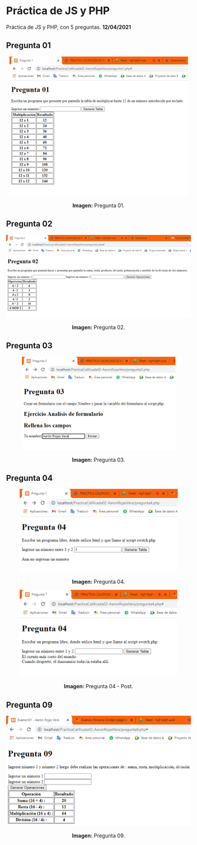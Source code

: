 # Práctica de JS y PHP
Práctica de JS y PHP, con 5 preguntas. **12/04/2021**

## Pregunta 01

<div align="center">
<img src="media/Pregunta01.png">
<p><strong>Imagen:</strong> Pregunta 01.</p>
</div>

## Pregunta 02

<div align="center">
<img src="media/Pregunta02.png">
<p><strong>Imagen:</strong> Pregunta 02.</p>
</div>

## Pregunta 03

<div align="center">
<img src="media/Pregunta03.png">
<p><strong>Imagen:</strong> Pregunta 03.</p>
</div>

## Pregunta 04

<div align="center">
<img src="media/Pregunta04-1.png">
<p><strong>Imagen:</strong> Pregunta 04.</p>
</div>

<div align="center">
<img src="media/Pregunta04-2.png">
<p><strong>Imagen:</strong> Pregunta 04 - Post.</p>
</div>

## Pregunta 09

<div align="center">
<img src="media/Pregunta09.png">
<p><strong>Imagen:</strong> Pregunta 09.</p>
</div>
